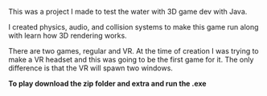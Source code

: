 This was a project I made to test the water with 3D game dev with Java. 

I created physics, audio, and collision systems to make this game run along with learn how 3D rendering works.

There are two games, regular and VR. At the time of creation I was trying to make a VR headset and this was going to be the first game for it. 
The only difference is that the VR will spawn two windows. 

**To play download the zip folder and extra and run the .exe**
